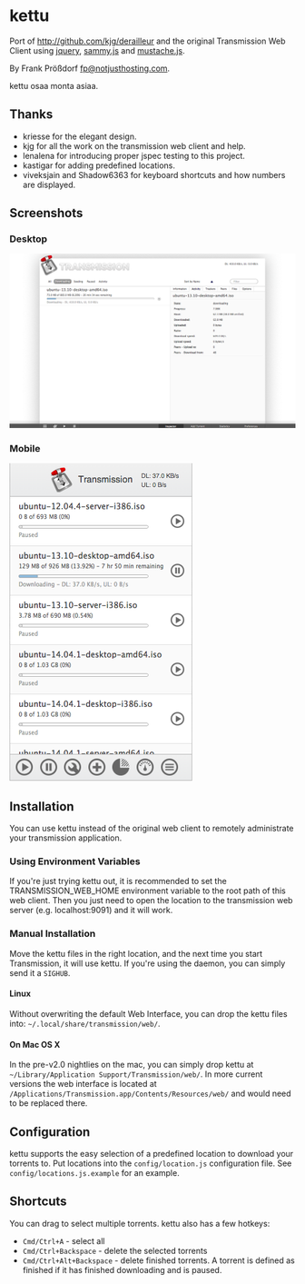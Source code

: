 # kettu
Port of http://github.com/kjg/derailleur and the original Transmission Web Client
using [jquery](http://jquery.com), [sammy.js](http://github.com/quirkey/sammy) and [mustache.js](http://github.com/janl/mustache.js).

By Frank Prößdorf <fp@notjusthosting.com>.

kettu osaa monta asiaa.

## Thanks
* kriesse for the elegant design.
* kjg for all the work on the transmission web client and help.
* lenalena for introducing proper jspec testing to this project.
* kastigar for adding predefined locations.
* viveksjain and Shadow6363 for keyboard shortcuts and how numbers are displayed.

## Screenshots
### Desktop
![Screenshot Desktop](screenshot-1.png)
### Mobile
![Screenshot Mobile](screenshot-2.png)

## Installation
You can use kettu instead of the original web client to remotely administrate your transmission application.

### Using Environment Variables
If you're just trying kettu out, it is recommended to set the TRANSMISSION_WEB_HOME environment variable to the root path of this web client. Then you just need to open the location to the transmission web server (e.g. localhost:9091) and it will work.

### Manual Installation
Move the kettu files in the right location, and the next time you start Transmission, it will use kettu. If you're using the daemon, you can simply send it a `SIGHUB`.

#### Linux
Without overwriting the default Web Interface, you can drop the kettu files into: `~/.local/share/transmission/web/`.

#### On Mac OS X
In the pre-v2.0 nightlies on the mac, you can simply drop kettu at `~/Library/Application Support/Transmission/web/`. In more current versions the web interface is located at `/Applications/Transmission.app/Contents/Resources/web/` and would need to be replaced there.

## Configuration
kettu supports the easy selection of a predefined location to download your torrents to. Put locations into the  `config/location.js` configuration file. See `config/locations.js.example` for an example.

## Shortcuts
You can drag to select multiple torrents. kettu also has a few hotkeys:

 - `Cmd/Ctrl+A` - select all
 - `Cmd/Ctrl+Backspace` - delete the selected torrents
 - `Cmd/Ctrl+Alt+Backspace` - delete finished torrents. A torrent is defined as finished if it has finished downloading and is paused.
